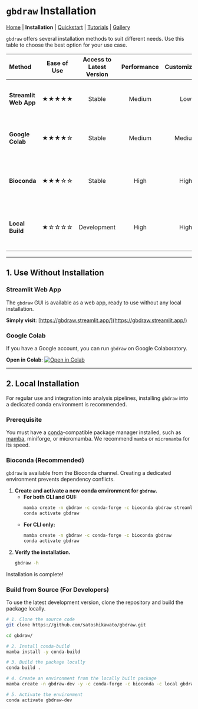 # `gbdraw` Installation

[Home](./README.md) | **Installation** | [Quickstart](./QUICKSTART.md) | [Tutorials](./TUTORIALS/) | [Gallery](./GALLERY.md)

`gbdraw` offers several installation methods to suit different needs. Use this table to choose the best option for your use case.

| Method | Ease of Use | Access to Latest Version | Performance | Customization | Ideal User / Use Case |
| :--- | :---: | :---: | :---: | :---: | :--- |
| **Streamlit Web App** | ★★★★★ | Stable | Medium | Low | Researchers wanting quick visualization with zero installation; educational use. |
| **Google Colab** | ★★★★☆ | Stable | Medium | Medium | Users with a Google account who want to try `gbdraw` in a cloud environment. |
| **Bioconda** | ★★★☆☆ | Stable | High | High | Bioinformaticians needing a reproducible environment; pipeline integration. |
| **Local Build** | ★☆☆☆☆ | Development | High | High | Developers wanting to test the latest features or contribute to the project. |

---

## 1. Use Without Installation

### Streamlit Web App

The `gbdraw` GUI is available as a web app, ready to use without any local installation.

**Simply visit**: [https://gbdraw.streamlit.app/](https://gbdraw.streamlit.app/)

### Google Colab

If you have a Google account, you can run `gbdraw` on Google Colaboratory.

**Open in Colab**: [![Open in Colab](https://colab.research.google.com/assets/colab-badge.svg)](https://colab.research.google.com/github/satoshikawato/gbdraw/blob/main/gbdraw_colab.ipynb)

---

## 2. Local Installation

For regular use and integration into analysis pipelines, installing `gbdraw` into a dedicated conda environment is recommended.

### Prerequisite

You must have a [conda](https://docs.conda.io/en/latest/)-compatible package manager installed, such as [mamba](https://github.com/mamba-org/mamba), miniforge, or micromamba. We recommend `mamba` or `micromamba` for its speed.

### Bioconda (Recommended)

`gbdraw` is available from the Bioconda channel. Creating a dedicated environment prevents dependency conflicts.

1.  **Create and activate a new conda environment for `gbdraw`.**
    * **For both CLI and GUI:**
        ```bash
        mamba create -n gbdraw -c conda-forge -c bioconda gbdraw streamlit
        conda activate gbdraw
        ```
    * **For CLI only:**
        ```bash
        mamba create -n gbdraw -c conda-forge -c bioconda gbdraw
        conda activate gbdraw
        ```
2.  **Verify the installation.**
    ```bash
    gbdraw -h
    ```

Installation is complete!

### Build from Source (For Developers)

To use the latest development version, clone the repository and build the package locally.

```bash
# 1. Clone the source code
git clone https://github.com/satoshikawato/gbdraw.git

cd gbdraw/

# 2. Install conda-build
mamba install -y conda-build

# 3. Build the package locally
conda build .

# 4. Create an environment from the locally built package
mamba create -n gbdraw-dev -y -c conda-forge -c bioconda -c local gbdraw

# 5. Activate the environment
conda activate gbdraw-dev